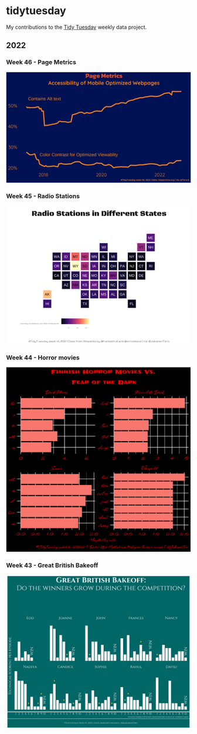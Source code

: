 # tidytuesday

My contributions to the [Tidy Tuesday](https://github.com/rfordatascience/tidytuesday) weekly data project.


## 2022

### Week 46 - Page Metrics

![](/2022/2022-11-15/TidyTuesday-2022-Week46.png)

### Week 45 - Radio Stations

![](/2022/2022-11-08/TidyTuesday-2022-Week45.png)

### Week 44 - Horror movies

![](/2022/2022-11-01/TidyTuesday-2022-Week44.png)


### Week 43 - Great British Bakeoff

![](/2022/2022-10-25/TidyTuesday-2022-Week43_v2.png)